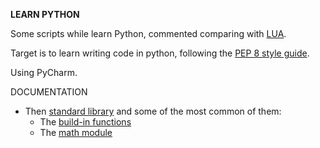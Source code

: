 **LEARN PYTHON**

Some scripts while learn Python, commented comparing with [LUA](www.lua.org).

Target is to learn writing code in python, following the [PEP 8 style guide](https://www.python.org/dev/peps/pep-0008/).

Using PyCharm.

DOCUMENTATION
* Then [standard library](https://docs.python.org/3/library/index.html) and some of the most common of them:
    * The [build-in functions](https://docs.python.org/3/library/functions.html)
    * The [math module](https://docs.python.org/3/library/math.html)


